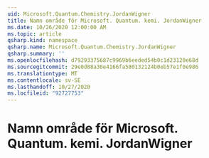 ```yaml
---
uid: Microsoft.Quantum.Chemistry.JordanWigner
title: Namn område för Microsoft. Quantum. kemi. JordanWigner
ms.date: 10/26/2020 12:00:00 AM
ms.topic: article
qsharp.kind: namespace
qsharp.name: Microsoft.Quantum.Chemistry.JordanWigner
qsharp.summary: ''
ms.openlocfilehash: d79293375687c9969b6eeded54b0c1d23120e68d
ms.sourcegitcommit: 29e0d88a30e4166fa580132124b0eb57e1f0e986
ms.translationtype: MT
ms.contentlocale: sv-SE
ms.lasthandoff: 10/27/2020
ms.locfileid: "92727753"
---
```

# <a name="microsoftquantumchemistryjordanwigner-namespace"></a>Namn område för Microsoft. Quantum. kemi. JordanWigner



